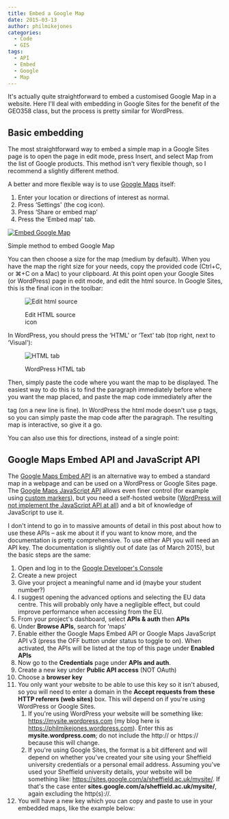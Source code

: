 ```yaml
---
title: Embed a Google Map
date: 2015-03-13
author: philmikejones
categories:
  - Code
  - GIS
tags:
  - API
  - Embed
  - Google
  - Map
---
```


It's actually quite straightforward to embed a customised Google Map in a website. Here I'll deal with embedding in Google Sites for the benefit of the GEO358 class, but the process is pretty similar for WordPress.

## Basic embedding

The most straightforward way to embed a simple map in a Google Sites page is to open the page in edit mode, press Insert, and select Map from the list of Google products. This method isn't very flexible though, so I recommend a slightly different method.

A better and more flexible way is to use [Google Maps](https://www.google.co.uk/maps/) itself:

  1. Enter your location or directions of interest as normal.
  2. Press &#8216;Settings' (the cog icon).
  3. Press &#8216;Share or embed map'
  4. Press the &#8216;Embed map' tab.<figure id="attachment_1558" class="thumbnail wp-caption aligncenter" style="width: 310px">

[<img class="size-medium wp-image-1558" src="https://i1.wp.com/philmikejones.me/wp-content/uploads/2015/03/simple-embed-300x209.png?fit=300%2C209" alt="Embed Google Map" srcset="https://i2.wp.com/philmikejones.me/wp-content/uploads/2015/03/simple-embed.png?w=913 913w, https://i1.wp.com/philmikejones.me/wp-content/uploads/2015/03/simple-embed.png?resize=300%2C209 300w, https://i0.wp.com/philmikejones.me/wp-content/uploads/2015/03/simple-embed.png?resize=768%2C535 768w, https://i1.wp.com/philmikejones.me/wp-content/uploads/2015/03/simple-embed.png?resize=660%2C460 660w" sizes="(max-width: 300px) 100vw, 300px" data-recalc-dims="1" />](https://i2.wp.com/philmikejones.me/wp-content/uploads/2015/03/simple-embed.png)<figcaption class="caption wp-caption-text">Simple method to embed Google Map</figcaption></figure> 

You can then choose a size for the map (medium by default). When you have the map the right size for your needs, copy the provided code (Ctrl+C, or ⌘+C on a Mac) to your clipboard. At this point open your Google Sites (or WordPress) page in edit mode, and edit the html source. In Google Sites, this is the final icon in the toolbar:<figure id="attachment_1562" class="thumbnail wp-caption aligncenter" style="width: 123px">

<img class="size-full wp-image-1562" src="https://i1.wp.com/philmikejones.me/wp-content/uploads/2015/03/edit-html-source.png?fit=113%2C76" alt="Edit html source" data-recalc-dims="1" /><figcaption class="caption wp-caption-text">Edit HTML source icon</figcaption></figure> 

In WordPress, you should press the &#8216;HTML' or &#8216;Text' tab (top right, next to &#8216;Visual'):<figure id="attachment_1563" class="thumbnail wp-caption aligncenter" style="width: 359px">

<img class="size-full wp-image-1563" src="https://i2.wp.com/philmikejones.me/wp-content/uploads/2015/03/wp-html-tab.png?fit=349%2C107" alt="HTML tab" srcset="https://i1.wp.com/philmikejones.me/wp-content/uploads/2015/03/wp-html-tab.png?w=349 349w, https://i0.wp.com/philmikejones.me/wp-content/uploads/2015/03/wp-html-tab.png?resize=300%2C92 300w" sizes="(max-width: 349px) 100vw, 349px" data-recalc-dims="1" /><figcaption class="caption wp-caption-text">WordPress HTML tab</figcaption></figure> 

Then, simply paste the code where you want the map to be displayed. The easiest way to do this is to find the paragraph immediately before where you want the map placed, and paste the map code immediately after the 

tag (on a new line is fine). In WordPress the html mode doesn't use p tags, so you can simply paste the map code after the paragraph. The resulting map is interactive, so give it a go.

<div class="googlemaps">
</div>

You can also use this for directions, instead of a single point:

<div class="googlemaps">
</div>

## Google Maps Embed API and JavaScript API

The [Google Maps Embed API](https://developers.google.com/maps/documentation/embed/guide) is an alternative way to embed a standard map in a webpage and can be used on a WordPress or Google Sites page. The [Google Maps JavaScript API](https://developers.google.com/maps/documentation/javascript/tutorial) allows even finer control (for example using [custom markers](https://developers.google.com/maps/documentation/javascript/examples/marker-symbol-custom)), but you need a self-hosted website ([WordPress will not implement the JavaScript API at all](https://en.support.wordpress.com/code/#javascript)) and a bit of knowledge of JavaScript to use it.

I don't intend to go in to massive amounts of detail in this post about how to use these APIs &#8211; ask me about it if you want to know more, and the documentation is pretty comprehensive. To use either API you will need an API key. The documentation is slightly out of date (as of March 2015), but the basic steps are the same:

  1. Open and log in to the [Google Developer's Console](https://console.developers.google.com/project)
  2. Create a new project
  3. Give your project a meaningful name and id (maybe your student number?)
  4. I suggest opening the advanced options and selecting the EU data centre. This will probably only have a negligible effect, but could improve performance when accessing from the EU.
  5. From your project's dashboard, select **APIs & auth** then **APIs**
  6. Under **Browse APIs**, search for &#8216;maps'
  7. Enable either the Google Maps Embed API or Google Maps JavaScript API v3 (press the OFF button under status to toggle to on). When activated, the APIs will be listed at the top of this page under **Enabled APIs**
  8. Now go to the **Credentials** page under **APIs and auth**.
  9. Create a new key under **Public API access** (NOT OAuth)
 10. Choose a **browser key**
 11. You only want your website to be able to use this key so it isn't abused, so you will need to enter a domain in the **<span class="p6n-form-label ng-scope ng-isolate-scope"><span class="ng-scope">Accept requests from these HTTP referers (web sites)</span></span>** box. This will depend on if you're using WordPress or Google Sites. 
      1. If you're using WordPress your website will be something like: https://mysite.wordpress.com (my blog here is https://philmikejones.wordpress.com). Enter this as **mysite.wordpress.com**; do not include the http:// or https:// because this will change.
      2. If you're using Google Sites, the format is a bit different and will depend on whether you've created your site using your Sheffield university credentials or a personal email address. Assuming you've used your Sheffield university details, your website will be something like: https://sites.google.com/a/sheffield.ac.uk/mysite/. If that's the case enter **sites.google.com/a/sheffield.ac.uk/mysite/**, again excluding the http(s)://.
 12. You will have a new key which you can copy and paste to use in your embedded maps, like the example below:

<div class="googlemaps">
</div>